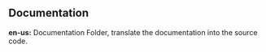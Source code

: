 ## Documentation 
**en-us:** Documentation Folder, translate the documentation into the source code.
